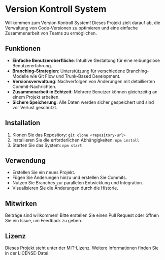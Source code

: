 # Version Kontroll System

Willkommen zum Version Kontroll System! Dieses Projekt zielt darauf ab, die Verwaltung von Code-Versionen zu optimieren und eine einfache Zusammenarbeit von Teams zu ermöglichen.

## Funktionen
- **Einfache Benutzeroberfläche**: Intuitive Gestaltung für eine reibungslose Benutzererfahrung.
- **Branching-Strategien**: Unterstützung für verschiedene Branching-Modelle wie Git Flow und Trunk-Based Development.
- **Versionsverwaltung**: Nachverfolgen von Änderungen mit detaillierten Commit-Nachrichten.
- **Zusammenarbeit in Echtzeit**: Mehrere Benutzer können gleichzeitig an einem Projekt arbeiten.
- **Sichere Speicherung**: Alle Daten werden sicher gespeichert und sind vor Verlust geschützt.

## Installation
1. Klonen Sie das Repository: `git clone <repository-url>`
2. Installieren Sie die erforderlichen Abhängigkeiten: `npm install`
3. Starten Sie das System: `npm start`

## Verwendung
- Erstellen Sie ein neues Projekt.
- Fügen Sie Änderungen hinzu und erstellen Sie Commits.
- Nutzen Sie Branches zur parallelen Entwicklung und Integration.
- Visualisieren Sie die Änderungen durch die Historie.

## Mitwirken
Beiträge sind willkommen! Bitte erstellen Sie einen Pull Request oder öffnen Sie ein Issue, um Feedback zu geben.

## Lizenz
Dieses Projekt steht unter der MIT-Lizenz. Weitere Informationen finden Sie in der LICENSE-Datei.